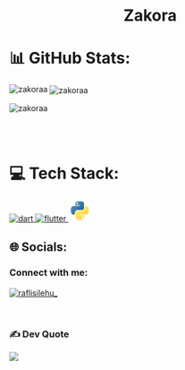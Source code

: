 <h1 align="center">Zakora</h1>

# 📊 GitHub Stats:
<p><img align="left" src="https://github-readme-stats.vercel.app/api/top-langs?username=zakoraa&show_icons=true&theme=dark&locale=en&layout=compact" alt="zakoraa" /></p>

<p>&nbsp;<img align="center" src="https://github-readme-stats.vercel.app/api?username=zakoraa&show_icons=true&theme=dark&locale=en" alt="zakoraa" /></p>

<p><img align="center" src="https://github-readme-streak-stats.herokuapp.com/?user=zakoraa&theme=dark" alt="zakoraa" /></p>

</br>
</br>

# 💻 Tech Stack:
<p align="left"> <a href="https://dart.dev" target="_blank" rel="noreferrer"> <img src="https://www.vectorlogo.zone/logos/dartlang/dartlang-icon.svg" alt="dart" width="40" height="40"/> </a> <a href="https://flutter.dev" target="_blank" rel="noreferrer"> <img src="https://www.vectorlogo.zone/logos/flutterio/flutterio-icon.svg" alt="flutter" width="40" height="40"/> </a> <a href="https://www.python.org" target="_blank" rel="noreferrer"> <img src="https://raw.githubusercontent.com/devicons/devicon/master/icons/python/python-original.svg" alt="python" width="40" height="40"/> </a> </p>


## 🌐 Socials:
<h3 align="left">Connect with me:</h3>
<p align="left">
<a href="https://instagram.com/raflisilehu_" target="blank"><img align="center" src="https://raw.githubusercontent.com/rahuldkjain/github-profile-readme-generator/master/src/images/icons/Social/instagram.svg" alt="raflisilehu_" height="30" width="40" /></a>
</p>

</br>

### ✍️ Dev Quote
![](https://quotes-github-readme.vercel.app/api?type=horizontal&theme=radical)


<!-- Proudly created with GPRM ( https://gprm.itsvg.in ) -->
